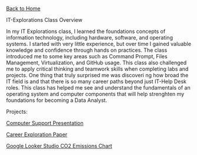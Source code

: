 [Back to Home](https://xionglucas.github.io/) 

IT-Explorations Class Overview 

In my IT Explorations class, I learned the foundations concepts of information technology, including hardware, software, and operating systems. I started with very little experience, but over time I gained valuable knowledge and confidence through hands on practices. The class introduced me to some key areas such as Command Prompt, Files Management, Virtualization, and GitHub usage. This class also challenged me to apply critical thinking and teamwork skills when completing labs and projects. One thing that truly surprised me was discoveri ng how broad the IT field is and that there is so many career paths beyond just IT-Help Desk roles. This class has helped me see and understand the fundamentals of an operating system and computer components that will help strenghten my foundations for becoming a Data Analyst. 

Projects:

[Computer Support Presentation](https://1drv.ms/p/c/efa59e0ec46e1ffd/EcAnAf2NHdtJtsMz3bWhCf4Bs8Fz8ezYSv1fOyl5saWJUA?e=YxmPVr)

[Career Exploration Paper](https://1drv.ms/w/c/efa59e0ec46e1ffd/EUCiMSLKw1VCp0X0APi_dCgB_aitBvvOaFOpeUPdK7AosQ?e=mA9aFu) 

[Google Looker Studio CO2 Emissions Chart](https://lookerstudio.google.com/reporting/3dda1207-e69c-43ac-947d-19e73e8caa16) 
